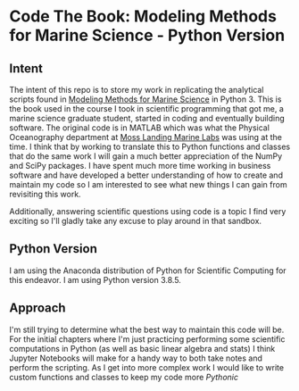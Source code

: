 # Code The Book: Modeling Methods for Marine Science - Python Version

## Intent

The intent of this repo is to store my work in replicating the analytical scripts found in [Modeling Methods for Marine Science](https://www.cambridge.org/core/books/modeling-methods-for-marine-science/1CA8D3CB705B23A32D97547D4327EC57#) in Python 3. This is the book used in the course I took in scientific programming that got me, a marine science graduate student, started in coding and eventually building software. The original code is in MATLAB which was what the Physical Oceanography department at [Moss Landing Marine Labs](https://mlml.calstate.edu) was using at the time. I think that by working to translate this to Python functions and classes that do the same work I will gain a much better appreciation of the NumPy and SciPy packages. I have spent much more time working in business software and have developed a better understanding of how to create and maintain my code so I am interested to see what new things I can gain from revisiting this work.

Additionally, answering scientific questions using code is a topic I find very exciting so I'll gladly take any excuse to play around in that sandbox.

## Python Version

I am using the Anaconda distribution of Python for Scientific Computing for this endeavor. I am using Python version 3.8.5.

## Approach

I'm still trying to determine what the best way to maintain this code will be. For the initial chapters where I'm just practicing performing some scientific
computations in Python (as well as basic linear algebra and stats) I think Jupyter Notebooks will make for a handy way to both take notes and perform the
scripting. As I get into more complex work I would like to write custom functions and classes to keep my code more _Pythonic_
